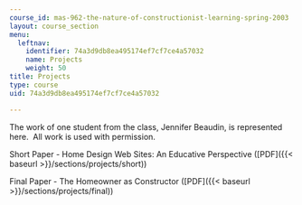 ```yaml
---
course_id: mas-962-the-nature-of-constructionist-learning-spring-2003
layout: course_section
menu:
  leftnav:
    identifier: 74a3d9db8ea495174ef7cf7ce4a57032
    name: Projects
    weight: 50
title: Projects
type: course
uid: 74a3d9db8ea495174ef7cf7ce4a57032

---
```


The work of one student from the class, Jennifer Beaudin, is represented here.  All work is used with permission.

Short Paper - Home Design Web Sites: An Educative Perspective ([PDF]({{< baseurl >}}/sections/projects/short))

Final Paper - The Homeowner as Constructor ([PDF]({{< baseurl >}}/sections/projects/final))
